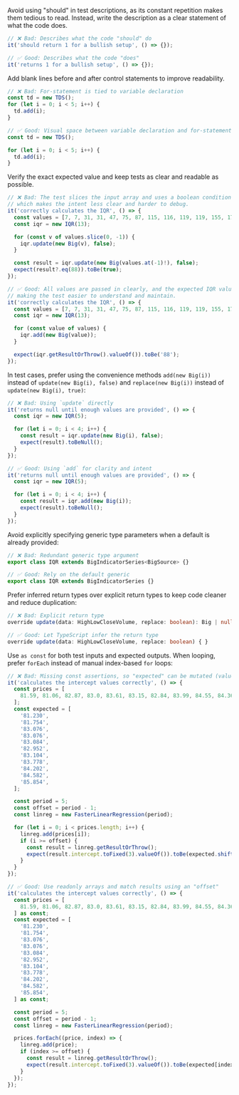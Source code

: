 Avoid using "should" in test descriptions, as its constant repetition makes them tedious to read. Instead, write the description as a clear statement of what the code does.

```ts
// ❌ Bad: Describes what the code "should" do
it('should return 1 for a bullish setup', () => {});

// ✅ Good: Describes what the code "does"
it('returns 1 for a bullish setup', () => {});
```

Add blank lines before and after control statements to improve readability.

```ts
// ❌ Bad: For-statement is tied to variable declaration
const td = new TDS();
for (let i = 0; i < 5; i++) {
  td.add(i);
}

// ✅ Good: Visual space between variable declaration and for-statement
const td = new TDS();

for (let i = 0; i < 5; i++) {
  td.add(i);
}
```

Verify the exact expected value and keep tests as clear and readable as possible.

```ts
// ❌ Bad: The test slices the input array and uses a boolean condition to assert the result,
// which makes the intent less clear and harder to debug.
it('correctly calculates the IQR', () => {
  const values = [7, 7, 31, 31, 47, 75, 87, 115, 116, 119, 119, 155, 177];
  const iqr = new IQR(13);

  for (const v of values.slice(0, -1)) {
    iqr.update(new Big(v), false);
  }

  const result = iqr.update(new Big(values.at(-1)!), false);
  expect(result?.eq(88)).toBe(true);
});

// ✅ Good: All values are passed in clearly, and the expected IQR value is asserted directly,
// making the test easier to understand and maintain.
it('correctly calculates the IQR', () => {
  const values = [7, 7, 31, 31, 47, 75, 87, 115, 116, 119, 119, 155, 177];
  const iqr = new IQR(13);

  for (const value of values) {
    iqr.add(new Big(value));
  }

  expect(iqr.getResultOrThrow().valueOf()).toBe('88');
});
```

In test cases, prefer using the convenience methods `add(new Big(i))` instead of `update(new Big(i), false)` and `replace(new Big(i))` instead of `update(new Big(i), true)`:

```ts
// ❌ Bad: Using `update` directly
it('returns null until enough values are provided', () => {
  const iqr = new IQR(5);

  for (let i = 0; i < 4; i++) {
    const result = iqr.update(new Big(i), false);
    expect(result).toBeNull();
  }
});

// ✅ Good: Using `add` for clarity and intent
it('returns null until enough values are provided', () => {
  const iqr = new IQR(5);

  for (let i = 0; i < 4; i++) {
    const result = iqr.add(new Big(i));
    expect(result).toBeNull();
  }
});
```

Avoid explicitly specifying generic type parameters when a default is already provided:

```ts
// ❌ Bad: Redundant generic type argument
export class IQR extends BigIndicatorSeries<BigSource> {}

// ✅ Good: Rely on the default generic
export class IQR extends BigIndicatorSeries {}
```

Prefer inferred return types over explicit return types to keep code cleaner and reduce duplication:

```ts
// ❌ Bad: Explicit return type
override update(data: HighLowCloseVolume, replace: boolean): Big | null { }

// ✅ Good: Let TypeScript infer the return type
override update(data: HighLowCloseVolume, replace: boolean) { }
```

Use `as const` for both test inputs and expected outputs. When looping, prefer `forEach` instead of manual index-based `for` loops:

```ts
// ❌ Bad: Missing const assertions, so "expected" can be mutated (values shifted)
it('calculates the intercept values correctly', () => {
  const prices = [
    81.59, 81.06, 82.87, 83.0, 83.61, 83.15, 82.84, 83.99, 84.55, 84.36, 85.53, 86.54, 86.89, 87.77, 87.29,
  ];
  const expected = [
    '81.230',
    '81.754',
    '83.076',
    '83.076',
    '83.084',
    '82.952',
    '83.104',
    '83.778',
    '84.202',
    '84.582',
    '85.854',
  ];

  const period = 5;
  const offset = period - 1;
  const linreg = new FasterLinearRegression(period);

  for (let i = 0; i < prices.length; i++) {
    linreg.add(prices[i]);
    if (i >= offset) {
      const result = linreg.getResultOrThrow();
      expect(result.intercept.toFixed(3).valueOf()).toBe(expected.shift());
    }
  }
});

// ✅ Good: Use readonly arrays and match results using an "offset"
it('calculates the intercept values correctly', () => {
  const prices = [
    81.59, 81.06, 82.87, 83.0, 83.61, 83.15, 82.84, 83.99, 84.55, 84.36, 85.53, 86.54, 86.89, 87.77, 87.29,
  ] as const;
  const expected = [
    '81.230',
    '81.754',
    '83.076',
    '83.076',
    '83.084',
    '82.952',
    '83.104',
    '83.778',
    '84.202',
    '84.582',
    '85.854',
  ] as const;

  const period = 5;
  const offset = period - 1;
  const linreg = new FasterLinearRegression(period);

  prices.forEach((price, index) => {
    linreg.add(price);
    if (index >= offset) {
      const result = linreg.getResultOrThrow();
      expect(result.intercept.toFixed(3).valueOf()).toBe(expected[index - offset]);
    }
  });
});
```
